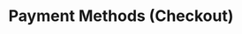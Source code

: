 ---
title: Payment Methods (Checkout)
excerpt: ''
deprecated: false
hidden: false
metadata:
  title: ''
  description: ''
  robots: index
next:
  description: ''
---